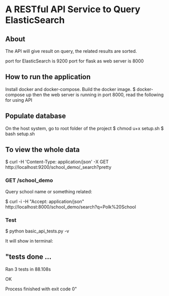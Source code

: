 # A RESTful API Service to Query ElasticSearch

## About
The API will give result on query, the related results are sorted.

port for ElasticSearch is 9200
port for flask as web server is 8000

## How to run the application
Install docker and docker-compose. Build the docker image.
$ docker-compose up
then the web server is running in port 8000, read the following for using API


## Populate database
On the host system, go to root folder of the project
$ chmod u+x setup.sh
$ bash setup.sh

## To view the whole data 
$ curl -H 'Content-Type: application/json' -X GET http://localhost:9200/school_demo/_search?pretty


### GET /school_demo
Query school name or something related:

$ curl -i -H "Accept: application/json" http://localhost:8000/school_demo/search?q=Polk%20School

### Test
$ python basic_api_tests.py -v

It will show in terminal:

"tests done
...
----------------------------------------------------------------------
Ran 3 tests in 88.108s

OK

Process finished with exit code 0"

